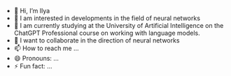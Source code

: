 - 👋 Hi, I’m Ilya
- 👀 I am interested in developments in the field of neural networks
- 🌱 I am currently studying at the University of Artificial Intelligence on the ChatGPT Professional course on working with language models.
- 💞️ I want to collaborate in the direction of neural networks
- 📫 How to reach me ...
- 😄 Pronouns: ...
- ⚡ Fun fact: ...

<!---
IlyaYar1986/IlyaYar1986 is a ✨ special ✨ repository because its `README.md` (this file) appears on your GitHub profile.
You can click the Preview link to take a look at your changes.
--->
